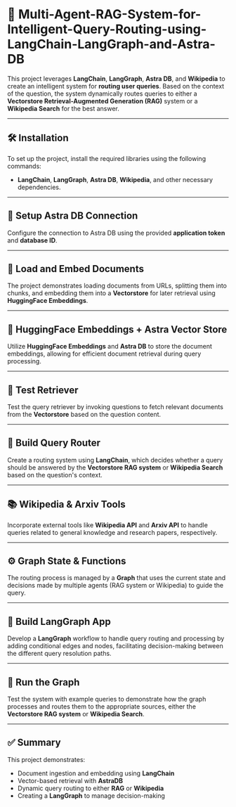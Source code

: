 # 🧠 Multi-Agent-RAG-System-for-Intelligent-Query-Routing-using-LangChain-LangGraph-and-Astra-DB 

This project leverages **LangChain**, **LangGraph**, **Astra DB**, and **Wikipedia** to create an intelligent system for **routing user queries**. Based on the context of the question, the system dynamically routes queries to either a **Vectorstore Retrieval-Augmented Generation (RAG)** system or a **Wikipedia Search** for the best answer.

---

## 🛠️ Installation

To set up the project, install the required libraries using the following commands:
- **LangChain**, **LangGraph**, **Astra DB**, **Wikipedia**, and other necessary dependencies.

---

## 🔐 Setup Astra DB Connection

Configure the connection to Astra DB using the provided **application token** and **database ID**.

---

## 📄 Load and Embed Documents

The project demonstrates loading documents from URLs, splitting them into chunks, and embedding them into a **Vectorstore** for later retrieval using **HuggingFace Embeddings**.

---

## 🧠 HuggingFace Embeddings + Astra Vector Store

Utilize **HuggingFace Embeddings** and **Astra DB** to store the document embeddings, allowing for efficient document retrieval during query processing.

---

## 🔄 Test Retriever

Test the query retriever by invoking questions to fetch relevant documents from the **Vectorstore** based on the question content.

---

## 🧭 Build Query Router

Create a routing system using **LangChain**, which decides whether a query should be answered by the **Vectorstore RAG system** or **Wikipedia Search** based on the question's context.

---

## 📚 Wikipedia & Arxiv Tools

Incorporate external tools like **Wikipedia API** and **Arxiv API** to handle queries related to general knowledge and research papers, respectively.

---

## ⚙️ Graph State & Functions

The routing process is managed by a **Graph** that uses the current state and decisions made by multiple agents (RAG system or Wikipedia) to guide the query.

---

## 🧩 Build LangGraph App

Develop a **LangGraph** workflow to handle query routing and processing by adding conditional edges and nodes, facilitating decision-making between the different query resolution paths.

---

## 🚀 Run the Graph

Test the system with example queries to demonstrate how the graph processes and routes them to the appropriate sources, either the **Vectorstore RAG system** or **Wikipedia Search**.

---

## ✅ Summary

This project demonstrates:
- Document ingestion and embedding using **LangChain**
- Vector-based retrieval with **AstraDB**
- Dynamic query routing to either **RAG** or **Wikipedia**
- Creating a **LangGraph** to manage decision-making
